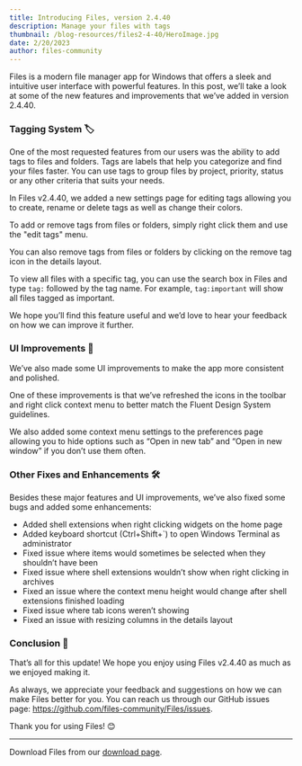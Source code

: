 ```yaml
---
title: Introducing Files, version 2.4.40
description: Manage your files with tags
thumbnail: /blog-resources/files2-4-40/HeroImage.jpg
date: 2/20/2023
author: files-community
---
```


Files is a modern file manager app for Windows that offers a sleek and intuitive user interface with powerful features. In this post, we’ll take a look at some of the new features and improvements that we’ve added in version 2.4.40.

### Tagging System 🏷️
One of the most requested features from our users was the ability to add tags to files and folders. Tags are labels that help you categorize and find your files faster. You can use tags to group files by project, priority, status or any other criteria that suits your needs.

In Files v2.4.40, we added a new settings page for editing tags allowing you to create, rename or delete tags as well as change their colors.

To add or remove tags from files or folders, simply right click them and use the "edit tags" menu.

You can also remove tags from files or folders by clicking on the remove tag icon in the details layout.

To view all files with a specific tag, you can use the search box in Files and type `tag:` followed by the tag name. For example, `tag:important` will show all files tagged as important.

We hope you’ll find this feature useful and we’d love to hear your feedback on how we can improve it further.

### UI Improvements 🎨
We’ve also made some UI improvements to make the app more consistent and polished.

One of these improvements is that we’ve refreshed the icons in the toolbar and right click context menu to better match the Fluent Design System guidelines. 

We also added some context menu settings to the preferences page allowing you to hide options such as “Open in new tab” and “Open in new window” if you don’t use them often.

### Other Fixes and Enhancements 🛠️
Besides these major features and UI improvements, we’ve also fixed some bugs and added some enhancements:

- Added shell extensions when right clicking widgets on the home page
- Added keyboard shortcut (Ctrl+Shift+`) to open Windows Terminal as administrator
- Fixed issue where items would sometimes be selected when they shouldn’t have been
- Fixed issue where shell extensions wouldn’t show when right clicking in archives
- Fixed an issue where the context menu height would change after shell extensions finished loading
- Fixed issue where tab icons weren’t showing
- Fixed an issue with resizing columns in the details layout

### Conclusion 🙌
That’s all for this update! We hope you enjoy using Files v2.4.40 as much as we enjoyed making it.

As always, we appreciate your feedback and suggestions on how we can make Files better for you. You can reach us through our GitHub issues page: https://github.com/files-community/Files/issues.

Thank you for using Files! 😊


---
Download Files from our [download page](/download/).
